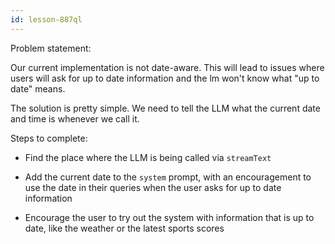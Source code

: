 ```yaml
---
id: lesson-887ql
---
```


Problem statement:

Our current implementation is not date-aware. This will lead to issues where users will ask for up to date information and the lm won't know what "up to date" means.

The solution is pretty simple. We need to tell the LLM what the current date and time is whenever we call it.

Steps to complete:

- Find the place where the LLM is being called via `streamText`

- Add the current date to the `system` prompt, with an encouragement to use the date in their queries when the user asks for up to date information

- Encourage the user to try out the system with information that is up to date, like the weather or the latest sports scores
